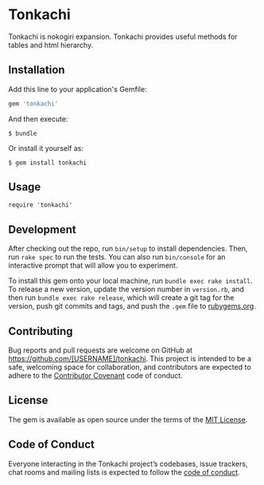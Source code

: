 # Tonkachi

Tonkachi is nokogiri expansion. Tonkachi provides useful methods for tables and html hierarchy.

## Installation

Add this line to your application's Gemfile:

```ruby
gem 'tonkachi'
```

And then execute:

    $ bundle

Or install it yourself as:

    $ gem install tonkachi

## Usage

```
require 'tonkachi'
```

## Development

After checking out the repo, run `bin/setup` to install dependencies. Then, run `rake spec` to run the tests. You can also run `bin/console` for an interactive prompt that will allow you to experiment.

To install this gem onto your local machine, run `bundle exec rake install`. To release a new version, update the version number in `version.rb`, and then run `bundle exec rake release`, which will create a git tag for the version, push git commits and tags, and push the `.gem` file to [rubygems.org](https://rubygems.org).

## Contributing

Bug reports and pull requests are welcome on GitHub at https://github.com/[USERNAME]/tonkachi. This project is intended to be a safe, welcoming space for collaboration, and contributors are expected to adhere to the [Contributor Covenant](http://contributor-covenant.org) code of conduct.

## License

The gem is available as open source under the terms of the [MIT License](https://opensource.org/licenses/MIT).

## Code of Conduct

Everyone interacting in the Tonkachi project’s codebases, issue trackers, chat rooms and mailing lists is expected to follow the [code of conduct](https://github.com/[USERNAME]/tonkachi/blob/master/CODE_OF_CONDUCT.md).
